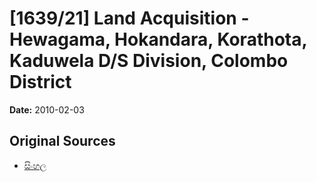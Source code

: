 # [1639/21] Land Acquisition - Hewagama, Hokandara, Korathota, Kaduwela D/S Division, Colombo District

**Date:** 2010-02-03

## Original Sources

- [සිංහල](https://documents.gov.lk/view/extra-gazettes/2010/2/1639-21_S.pdf)
